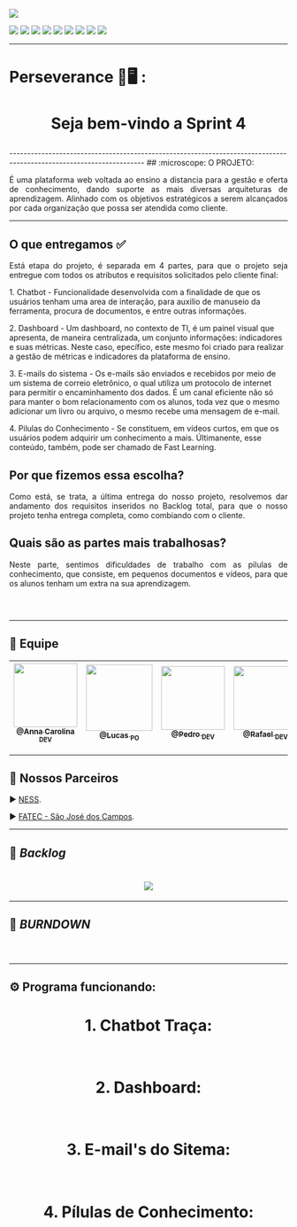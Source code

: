 <p><img src="https://img.shields.io/badge/Sprint%204-Concluído-green?style=for-the-badge&logo=appveyor"></p>
<p>
<img src="https://img.shields.io/badge/Tecnologia-PyCharm-9cf">
<img src="https://img.shields.io/badge/Tecnologia-Django-9cf">
<img src="https://img.shields.io/badge/Tecnologias-Python-9cf">
<img src="https://img.shields.io/badge/Tecnologia-SQLite-9cf">
<img src="https://img.shields.io/badge/Tecnologia-HTML-9cf">
<img src="https://img.shields.io/badge/Tecnologia-Bootastrap-9cf">
<img src="https://img.shields.io/badge/Tecnologia-JavaScript-9cf">
<img src="https://img.shields.io/badge/Tecnologia-CSS-9cf">
<img src="https://img.shields.io/badge/Tecnologia-jQuery-9cf">
</p>

--------------------------------------------------------------------------------------------------------------------
<p><h1>Perseverance 📖🖥️ :</h1></p>
<h1 align="center">Seja bem-vindo a Sprint 4 </p> </h1> 
--------------------------------------------------------------------------------------------------------------------
## :microscope: O PROJETO: 

<p align="justify"> É uma plataforma web voltada ao ensino a distancia para a gestão e oferta de conhecimento, dando suporte as mais diversas arquiteturas de aprendizagem. Alinhado com os objetivos estratégicos a serem alcançados por cada organização que possa ser atendida como cliente.</p>


--------------------------------------------------------------------------------------------------------------------
## O que entregamos ✅
<p align="justify"> Está etapa do projeto, é separada em 4 partes, para que o projeto seja entregue com todos os atributos e requisitos solicitados
 pelo cliente final: 
        
<p>1. Chatbot - Funcionalidade desenvolvida com a finalidade de que os usuários tenham uma area de interação, para auxilio de manuseio da ferramenta, procura de documentos, 
e entre outras informações.</p>
<p>2. Dashboard - Um dashboard, no contexto de TI, é um painel visual que apresenta, de maneira centralizada, um conjunto informações: indicadores e suas métricas. 
Neste caso, epecífico, este mesmo foi criado para realizar a gestão de métricas e indicadores da plataforma de ensino. </p>
<p>3. E-mails do sistema - Os e-mails são enviados e recebidos por meio de um sistema de correio eletrônico, o qual utiliza um protocolo de internet para permitir o encaminhamento dos dados. É um canal eficiente não só para manter o bom relacionamento com os alunos, toda vez que o mesmo adicionar um livro ou arquivo, o mesmo recebe uma mensagem de e-mail.</p>
<p>4. Pilulas do Conhecimento - Se constituem, em vídeos curtos, em que os usuários podem adquirir um conhecimento a mais. Últimanente, esse conteúdo, também, pode ser chamado de Fast Learning. </p>
</p>

## Por que fizemos essa escolha? 
<p align="justify">Como está, se trata, a última entrega do nosso projeto, resolvemos dar andamento dos requisitos inseridos no Backlog total, para que o nosso projeto tenha entrega completa, como combiando com o cliente. 
</p>

## Quais são as partes mais trabalhosas? 
<p align="justify"> Neste parte, sentimos dificuldades de trabalho com as pilulas de conhecimento, que consiste, em pequenos documentos e vídeos, para que os alunos tenham um extra na sua aprendizagem. </p>

## <h1 align="center"> ![]() </h1> 
--------------------------------------------------------------------------------------------------------------------


## 	:handshake: Equipe

[<img src="https://github.com/developersapi/LMSApp/blob/main/anna.jpeg" width=115 > <br> <sub> @Anna Carolina <sub> DEV </sub>](https://github.com/AnnaCMendes)| [<img src="https://github.com/developersapi/LMSApp/blob/main/lucas.jpg" width=120 > <br> <sub> @Lucas <sub> PO </sub>](https://github.com/lucassilva676) | [<img src="https://github.com/developersapi/LMSApp/blob/main/pedrofs.jpg" width=115 > <br> <sub> @Pedro <sub> DEV </sub>](https://github.com/PedroSilva201) | [<img src="https://github.com/developersapi/LMSApp/blob/main/rafael.jpg" width=115 > <br> <sub> @Rafael <sub> DEV </sub>](https://github.com/rafaeldossper)| [<img src="https://github.com/developersapi/LMSApp/blob/main/ricardofoto.jpg" width=115 > <br> <sub> @Ricardo <sub> SM </sub>](https://github.com/RicardoSousaPaiva) 
 | :---: |:---:|:---:|:---:|:---:|

-------------------------------------------------------------------------------------------------------------------

## 	🏬 Nossos Parceiros

<p align="justify">
                     ▶️  <a href="https://www.ness.com.br/index.php">NESS</a>.
              </p>
              <p align="justify">
                     ▶️  <a href="http://fatecsjc-prd.azurewebsites.net/">FATEC - São José dos Campos</a>.
              </p>

--------------------------------------------------------------------------------------------------------------------

## :bookmark: **_Backlog_**

## <h1 align="center"> ![](https://github.com/developersapi/LMSApp/blob/main/sprint%204.png) </h1>

--------------------------------------------------------------------------------------------------------------------
## :bookmark: **_BURNDOWN_**

## <h1 align="center"> <img src=""> 

--------------------------------------------------------------------------------------------------------------------



## :gear: Programa funcionando:
### <h1 align="center"> 1. Chatbot Traça:  </h1> 
### <h1 align="center"> ![]() </h1> 
### <h1 align="center"> 2. Dashboard: </h1> 
### <h1 align="center"> ![]() </h1> 
### <h1 align="center"> 3. E-mail's do Sitema:  </h1> 
### <h1 align="center"> ![]() </h1>
### <h1 align="center"> 4. Pílulas de Conhecimento:  </h1>
### <h1 align="center"> ![]() </h1>
